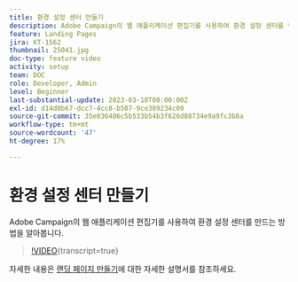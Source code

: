 ```yaml
---
title: 환경 설정 센터 만들기
description: Adobe Campaign의 웹 애플리케이션 편집기를 사용하여 환경 설정 센터를 만드는 방법을 알아봅니다.
feature: Landing Pages
jira: KT-1562
thumbnail: 25041.jpg
doc-type: feature video
activity: setup
team: DOC
role: Developer, Admin
level: Beginner
last-substantial-update: 2023-03-10T00:00:00Z
exl-id: d14d0b67-dcc7-4cc8-b507-9ce389234c09
source-git-commit: 35e036486c5b533b54b3f626d88734e9a9fc3b8a
workflow-type: tm+mt
source-wordcount: '47'
ht-degree: 17%

---
```


# 환경 설정 센터 만들기

Adobe Campaign의 웹 애플리케이션 편집기를 사용하여 환경 설정 센터를 만드는 방법을 알아봅니다.

>[!VIDEO](https://video.tv.adobe.com/v/25041?quality=12&learn=on){transcript=true}

자세한 내용은 [랜딩 페이지 만들기](https://experienceleague.adobe.com/docs/campaign-classic/using/designing-content/editing-html-content/creating-a-landing-page.html?lang=ko)에 대한 자세한 설명서를 참조하세요.
